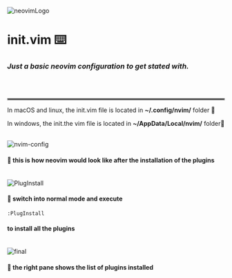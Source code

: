 ![neovimLogo](https://raw.githubusercontent.com/neovim/neovim.github.io/master/logos/neovim-logo-300x87.png)
# init.vim ⌨️

### <strong>___Just a basic neovim configuration to get stated with.___</strong>
<br /><br />
<hr style="border:2px solid gray">

In macOS and linux, the init.vim file is located in <strong>~/.config/nvim/</strong> folder 📁

In windows, the init.the vim file is located in <strong>~/AppData/Local/nvim/</strong> folder📁<br /><br />

![nvim-config](https://user-images.githubusercontent.com/85884403/193659972-4f77e92a-149a-4c7d-b977-69d43755b277.png)
#### 📌 this is how neovim would look like after the installation of the plugins<br /><br />

![PlugInstall](https://user-images.githubusercontent.com/85884403/193660309-f69519b2-0024-4291-a706-82ecda058218.png)
#### 📌 switch into normal mode and execute 
```
:PlugInstall
```
#### to install all the plugins<br /><br />

![final](https://user-images.githubusercontent.com/85884403/193660490-819b7656-9d1a-4716-a02a-107dd99db7fd.png)
#### 📌 the right pane shows the list of plugins installed<br />
